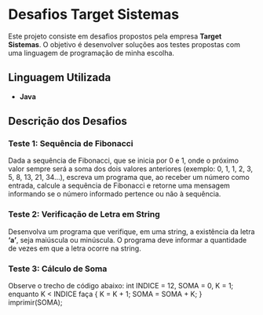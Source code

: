 # Desafios Target Sistemas

Este projeto consiste em desafios propostos pela empresa **Target Sistemas**. O objetivo é desenvolver soluções aos testes propostas com uma linguagem de programação de minha escolha.

## Linguagem Utilizada

- **Java**

## Descrição dos Desafios

### Teste 1: Sequência de Fibonacci

Dada a sequência de Fibonacci, que se inicia por 0 e 1, onde o próximo valor sempre será a soma dos dois valores anteriores (exemplo: 0, 1, 1, 2, 3, 5, 8, 13, 21, 34...), escreva um programa que, ao receber um número como entrada, calcule a sequência de Fibonacci e retorne uma mensagem informando se o número informado pertence ou não à sequência.

### Teste 2: Verificação de Letra em String

Desenvolva um programa que verifique, em uma string, a existência da letra **‘a’**, seja maiúscula ou minúscula. O programa deve informar a quantidade de vezes em que a letra ocorre na string.

### Teste 3: Cálculo de Soma

Observe o trecho de código abaixo: int INDICE = 12, SOMA = 0, K = 1; enquanto K < INDICE faça { K = K + 1; SOMA = SOMA + K; } imprimir(SOMA);
